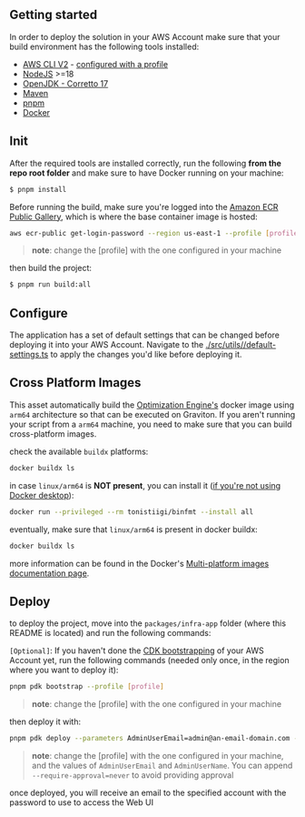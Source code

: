 ## Getting started

In order to deploy the solution in your AWS Account make sure that your build environment has the following tools installed:

- [AWS CLI V2](https://docs.aws.amazon.com/cli/latest/userguide/getting-started-install.html) - [configured with a profile](https://docs.aws.amazon.com/cli/latest/userguide/cli-configure-files.html)
- [NodeJS](https://nodejs.org/en/download) >=18
- [OpenJDK - Corretto 17](https://docs.aws.amazon.com/corretto/latest/corretto-17-ug/downloads-list.html)
- [Maven](https://maven.apache.org/download.cgi)
- [pnpm](https://pnpm.io/installation)
- [Docker](https://docs.docker.com/engine/install/)

## Init

After the required tools are installed correctly, run the following **from the repo root folder** and make sure to have Docker running on your machine:

```sh
$ pnpm install
```

Before running the build, make sure you're logged into the [Amazon ECR Public Gallery](https://docs.aws.amazon.com/AmazonECR/latest/public/public-registries.html), which is where the base container image is hosted:

```sh
aws ecr-public get-login-password --region us-east-1 --profile [profile] | docker login --username AWS --password-stdin public.ecr.aws
```

> **note**: change the [profile] with the one configured in your machine

then build the project:

```sh
$ pnpm run build:all
```

## Configure

The application has a set of default settings that can be changed before deploying it into your AWS Account. Navigate to the [./src/utils//default-settings.ts](./src/utils/default-settings.ts) to apply the changes you'd like before deploying it.

## Cross Platform Images

This asset automatically build the [Optimization Engine's](../route-optimization/optimization-engine/README.md) docker image using `arm64` architecture so that can be executed on Graviton. If you aren't running your script from a `arm64` machine, you need to make sure that you can build cross-platform images.

check the available `buildx` platforms:

```sh
docker buildx ls
```

in case `linux/arm64` is **NOT present**, you can install it ([if you're not using Docker desktop](https://docs.docker.com/build/building/multi-platform/#qemu-without-docker-desktop)):

```sh
docker run --privileged --rm tonistiigi/binfmt --install all
```

eventually, make sure that `linux/arm64` is present in docker buildx:

```sh
docker buildx ls
```

more information can be found in the Docker's [Multi-platform images documentation page](https://docs.docker.com/build/building/multi-platform/).

## Deploy

to deploy the project, move into the `packages/infra-app` folder (where this README is located) and run the following commands:

`[Optional]`: If you haven't done the [CDK bootstrapping](https://docs.aws.amazon.com/cdk/v2/guide/bootstrapping.html) of your AWS Account yet, run the following commands (needed only once, in the region where you want to deploy it):

```sh
pnpm pdk bootstrap --profile [profile]
```

> **note**: change the [profile] with the one configured in your machine

then deploy it with:

```sh
pnpm pdk deploy --parameters AdminUserEmail=admin@an-email-domain.com --parameters AdminUserName=admin --profile [profile]
```

> **note**: change the [profile] with the one configured in your machine, and the values of `AdminUserEmail` and `AdminUserName`. You can append `--require-approval=never` to avoid providing approval

once deployed, you will receive an email to the specified account with the password to use to access the Web UI
